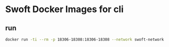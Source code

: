 # Swoft Docker Images for cli


## run 

```bash
docker run -ti --rm -p 18306-18308:18306-18308 --network swoft-network --name swoft-cli haxqer/swoft:cli /bin/bash
```

